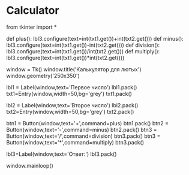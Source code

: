 # Calculator
from tkinter import *

def plus():
    lbl3.configure(text=int(txt1.get())+int(txt2.get()))
def minus():
    lbl3.configure(text=int(txt1.get())-int(txt2.get()))
def division():
    lbl3.configure(text=int(txt1.get())/int(txt2.get()))
def multiply():
    lbl3.configure(text=int(txt1.get())*int(txt2.get()))

window = Tk()
window.title('Калькулятор для лютых')
window.geometry('250x350')

lbl1 = Label(window,text='Первое число')
lbl1.pack()
txt1=Entry(window,width=50,bg='grey')
txt1.pack()

lbl2 = Label(window,text='Второе число')
lbl2.pack()
txt2=Entry(window,width=50,bg='grey')
txt2.pack()

btn1 = Button(window,text='+',command=plus)
btn1.pack()
btn2 = Button(window,text='-',command=minus)
btn2.pack()
btn3 = Button(window,text='/',command=division)
btn3.pack()
btn3 = Button(window,text='*',command=multiply)
btn3.pack()

lbl3=Label(window,text='Ответ:')
lbl3.pack()

window.mainloop()
